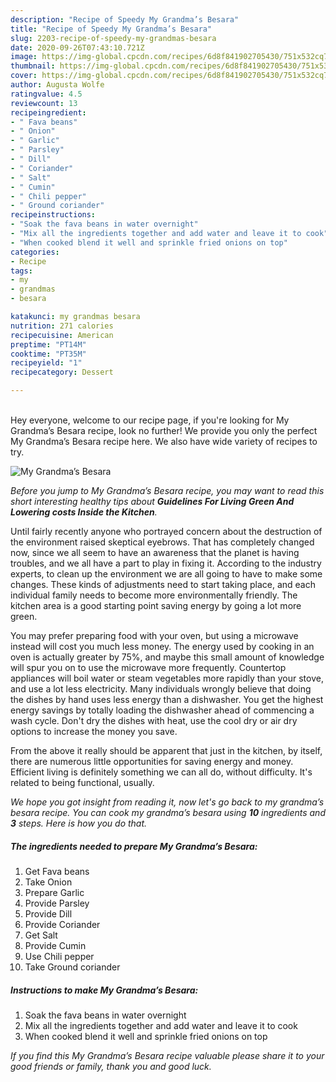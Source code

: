 ```yaml
---
description: "Recipe of Speedy My Grandma’s Besara"
title: "Recipe of Speedy My Grandma’s Besara"
slug: 2203-recipe-of-speedy-my-grandmas-besara
date: 2020-09-26T07:43:10.721Z
image: https://img-global.cpcdn.com/recipes/6d8f841902705430/751x532cq70/my-grandmas-besara-recipe-main-photo.jpg
thumbnail: https://img-global.cpcdn.com/recipes/6d8f841902705430/751x532cq70/my-grandmas-besara-recipe-main-photo.jpg
cover: https://img-global.cpcdn.com/recipes/6d8f841902705430/751x532cq70/my-grandmas-besara-recipe-main-photo.jpg
author: Augusta Wolfe
ratingvalue: 4.5
reviewcount: 13
recipeingredient:
- " Fava beans"
- " Onion"
- " Garlic"
- " Parsley"
- " Dill"
- " Coriander"
- " Salt"
- " Cumin"
- " Chili pepper"
- " Ground coriander"
recipeinstructions:
- "Soak the fava beans in water overnight"
- "Mix all the ingredients together and add water and leave it to cook"
- "When cooked blend it well and sprinkle fried onions on top"
categories:
- Recipe
tags:
- my
- grandmas
- besara

katakunci: my grandmas besara 
nutrition: 271 calories
recipecuisine: American
preptime: "PT14M"
cooktime: "PT35M"
recipeyield: "1"
recipecategory: Dessert

---
```

<br>
Hey everyone, welcome to our recipe page, if you're looking for My Grandma’s Besara recipe, look no further! We provide you only the perfect My Grandma’s Besara recipe here. We also have wide variety of recipes to try.
<br>


![My Grandma’s Besara](https://img-global.cpcdn.com/recipes/6d8f841902705430/751x532cq70/my-grandmas-besara-recipe-main-photo.jpg)

<i>Before you jump to My Grandma’s Besara recipe, you may want to read this short interesting healthy tips about 
<strong>Guidelines For Living Green And Lowering costs Inside the Kitchen</strong>.</i>
</br>

Until fairly recently anyone who portrayed concern about the destruction of the environment raised skeptical eyebrows. That has completely changed now, since we all seem to have an awareness that the planet is having troubles, and we all have a part to play in fixing it. According to the industry experts, to clean up the environment we are all going to have to make some changes. These kinds of adjustments need to start taking place, and each individual family needs to become more environmentally friendly. The kitchen area is a good starting point saving energy by going a lot more green.

You may prefer preparing food with your oven, but using a microwave instead will cost you much less money. The energy used by cooking in an oven is actually greater by 75%, and maybe this small amount of knowledge will spur you on to use the microwave more frequently. Countertop appliances will boil water or steam vegetables more rapidly than your stove, and use a lot less electricity. Many individuals wrongly believe that doing the dishes by hand uses less energy than a dishwasher. You get the highest energy savings by totally loading the dishwasher ahead of commencing a wash cycle. Don't dry the dishes with heat, use the cool dry or air dry options to increase the money you save.

From the above it really should be apparent that just in the kitchen, by itself, there are numerous little opportunities for saving energy and money. Efficient living is definitely something we can all do, without difficulty. It's related to being functional, usually.


<i>We hope you got insight from reading it, now let's go back to my grandma’s besara recipe. You can cook my grandma’s besara using <strong>10</strong> ingredients and <strong>3</strong> steps. Here is how you do that.
</i>

##### The ingredients needed to prepare My Grandma’s Besara:

1. Get  Fava beans
1. Take  Onion
1. Prepare  Garlic
1. Provide  Parsley
1. Provide  Dill
1. Provide  Coriander
1. Get  Salt
1. Provide  Cumin
1. Use  Chili pepper
1. Take  Ground coriander


##### Instructions to make My Grandma’s Besara:

1. Soak the fava beans in water overnight
1. Mix all the ingredients together and add water and leave it to cook
1. When cooked blend it well and sprinkle fried onions on top


<i>If you find this My Grandma’s Besara recipe valuable please share it to your good friends or family, thank you and good luck.</i>
